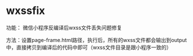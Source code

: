 # wxssfix
功能： 微信小程序反编译后wxss文件丢失问题修复


 方法：设置page-frame.html路径，执行后，所有的wxss文件都会输出到output中，直接拷贝到编译后的代码中即可（wxss文件目录是跟小程序一致的）
